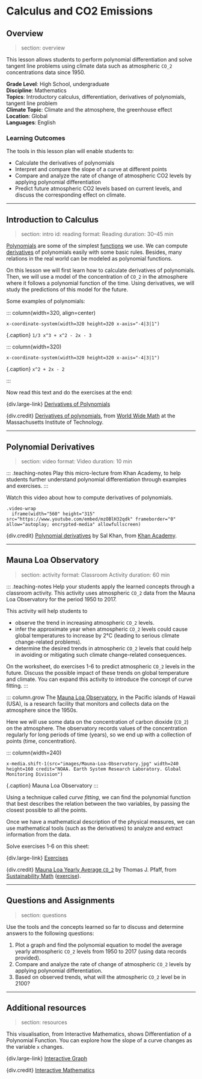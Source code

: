 # Calculus and CO2 Emissions

## Overview
> section: overview

This lesson allows students to perform polynomial differentiation and solve
tangent line problems using climate data such as atmospheric `CO_2`
concentrations data since 1950.

__Grade Level__: High School, undergraduate  
__Discipline__: Mathematics  
__Topics__: Introductory calculus, differentiation, derivatives of polynomials, tangent line problem  
__Climate Topic__: Climate and the atmosphere, the greenhouse effect  
__Location__: Global  
__Languages__: English  

### Learning Outcomes

The tools in this lesson plan will enable students to:

* Calculate the derivatives of polynomials
* Interpret and compare the slope of a curve at different points
* Compare and analyze the rate of change of atmospheric CO2 levels by applying
  polynomial differentiation
* Predict future atmospheric CO2 levels based on current levels, and discuss the
  corresponding effect on climate.

---

## Introduction to Calculus
> section: intro
> id: reading
> format: Reading
> duration: 30–45 min

[Polynomials](gloss:polynomial) are some of the simplest [functions](gloss:function)
we use. We can compute [derivatives](gloss:derivative) of polynomials easily with
some basic rules. Besides, many relations in the real world can be modeled as
polynomial functions.

On this lesson we will first learn how to calculate derivatives of polynomials.
Then, we will use a model of the concentration of `CO_2` in the atmosphere where
it follows a polynomial function of the time. Using derivatives, we will study
the predictions of this model for the future.

Some examples of polynomials:

::: column(width=320, align=center)

    x-coordinate-system(width=320 height=320 x-axis="-4|3|1")

{.caption} `1/3 x^3 + x^2 - 2x - 3`

::: column(width=320)

    x-coordinate-system(width=320 height=320 x-axis="-4|3|1")

{.caption} `x^2 + 2x - 2`

:::

Now read this text and do the exercises at the end:

{div.large-link} [Derivatives of Polynomials](/resources/co2-calculus/downloads/WorldWebMath-Derivatives_of_Polynomials.pdf)

{div.credit} [Derivatives of polynomials](http://web.mit.edu/wwmath/calculus/differentiation/polynomials.html), from [World Wide Math](http://web.mit.edu/wwmath/index.html) at the Massachusetts Institute of Technology.

---

## Polynomial Derivatives
> section: video
> format: Video
> duration: 10 min

::: .teaching-notes
Play this micro-lecture from Khan Academy, to help students
further understand polynomial differentiation through examples and exercises.
:::

Watch this video about how to compute derivatives of polynomials.

    .video-wrap
      iframe(width="560" height="315" src="https://www.youtube.com/embed/mzOBlH32qdk" frameborder="0" allow="autoplay; encrypted-media" allowfullscreen)

{div.credit} [Polynomial derivatives](https://www.khanacademy.org/math/ap-calculus-ab/ab-differentiation-1-new/ab-2-6a/v/derivative-properties-and-polynomial-derivatives?v=mzOBlH32qdk) by Sal Khan, from [Khan Academy](https://www.khanacademy.org/).

---

## Mauna Loa Observatory
> section: activity
> format: Classroom Activity
> duration: 60 min

::: .teaching-notes
Help your students apply the learned concepts through a classroom activity. This
activity uses atmospheric `CO_2` data from the Mauna Loa Observatory for the period 1950 to 2017.

This activity will help students to
* observe the trend in increasing atmospheric `CO_2` levels.
* infer the approximate year when atmospheric `CO_2` levels could cause global
  temperatures to increase by 2°C (leading to serious climate change-related
  problems).
* determine the desired trends in atmospheric `CO_2` levels that could help in
  avoiding or mitigating such climate change-related consequences.

On the worksheet, do exercises 1-6 to predict atmospheric `CO_2` levels in the
future. Discuss the possible impact of these trends on global temperature and
climate. You can expand this activity to introduce the concept of curve fitting.
:::

::: column.grow
The [Mauna Loa Observatory](https://www.esrl.noaa.gov/gmd/obop/mlo/), in the
Pacific islands of Hawaii (USA), is a research facility that monitors and
collects data on the atmosphere since the 1950s.

Here we will use some data on the concentration of carbon dioxide (`CO_2`) on
the atmosphere. The observatory records values of the concentration regularly
for long periods of time (years), so we end up with a collection of points
(time, concentration).

::: column(width=240)

    x-media.shift-1(src="images/Mauna-Loa-Observatory.jpg" width=240 height=160 credit="NOAA. Earth System Research Laboratory. Global Monitoring Division")

{.caption} Mauna Loa Observatory
:::

Using a technique called _curve fitting_, we can find the polynomial function
that best describes the relation between the two variables, by passing the
closest possible to all the points. 

Once we have a mathematical description of the physical measures, we can use
mathematical tools (such as the derivatives) to analyze and extract information
from the data.

Solve exercises 1-6 on this sheet:

{div.large-link} [Exercises](/resources/co2-calculus/downloads/Mauna-Loa-CO2.docx)

<!-- * You will need this data: [Excel file](http://sustainabilitymath.org/excel/Mauna-Loa-CO2.xlsx) -->

{div.credit} [Mauna Loa Yearly Average `CO_2`](http://sustainabilitymath.org/calculus-materials/) by Thomas J. Pfaff, from [Sustainability Math](http://sustainabilitymath.org/) ([exercise](http://sustainabilitymath.org/word/Mauna-Loa-CO2.docx)).

---

## Questions and Assignments
> section: questions

Use the tools and the concepts learned so far to discuss and determine answers to the following questions:

1. Plot a graph and find the polynomial equation to model the average yearly
   atmospheric `CO_2` levels from 1950 to 2017 (using data records provided).
2. Compare and analyze the rate of change of atmospheric `CO_2` levels by applying
   polynomial differentiation.
3. Based on observed trends, what will the atmospheric `CO_2` level be in 2100?

---

## Additional resources
> section: resources

This visualisation, from Interactive Mathematics, shows Differentiation of a
Polynomial Function. You can explore how the slope of a curve changes as the
variable `x` changes.

{div.large-link} [Interactive Graph](https://www.intmath.com/differentiation/derivative-graphs.php)

{div.credit} [Interactive Mathematics](https://www.intmath.com)

